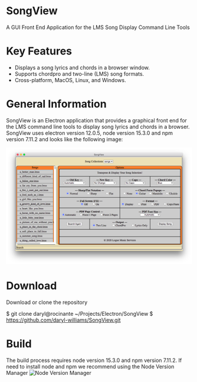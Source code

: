# SongView
A GUI Front End Application for the LMS Song Display Command Line Tools

# Key Features
* Displays a song lyrics and chords in a browser window.
* Supports chordpro and two-line (LMS) song formats.
* Cross-platform, MacOS, Linux, and Windows.

# General Information
SongView is an Electron application that provides a graphical front end for the LMS command line tools to display song lyrics and chords in a browser. SongView uses electron version 12.0.5, node version 15.3.0 and npm version 7.11.2 and looks like the following image:

![SongView Imge](/images/songview.png)

# Download
Download or clone the repository

$ git clone daryl@rocinante ~/Projects/Electron/SongView $ https://github.com/daryl-williams/SongView.git

# Build
The build process requires node version 15.3.0 and npm version 7.11.2. If need to install node and npm we recommend using the Node Version Manager 
![Node Version Manager](https://github.com/nvm-sh/nvm)
